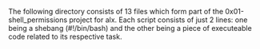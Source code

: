 The following directory consists of 13 files which form part of the 0x01-shell_permissions project for alx. Each script consists of just 2 lines:
one being a shebang (#!/bin/bash) and the other being a piece of executeable code related to its respective task.
